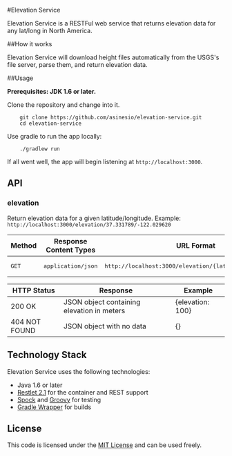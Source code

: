 #Elevation Service

Elevation Service is a RESTFul web service that returns elevation data for any lat/long in North America.

##How it works

Elevation Service will download height files automatically from the USGS's file server, parse them, and return elevation data.

##Usage

**Prerequisites: JDK 1.6 or later.**

Clone the repository and change into it.

```
    git clone https://github.com/asinesio/elevation-service.git
    cd elevation-service
```

Use gradle to run the app locally:

```
    ./gradlew run
```

If all went well, the app will begin listening at `http://localhost:3000`.

## API

### elevation

Return elevation data for a given latitude/longitude. Example: `http://localhost:3000/elevation/37.331789/-122.029620`

<table>
    <thead>
        <tr>
            <th>Method</th>
            <th>Response Content Types</th>
            <th>URL Format</th>
        </tr>
    </thead>
    <tbody>
        <tr>
            <td><pre>GET</pre></td>
            <td><pre>application/json</pre></td>
            <td><pre>http://localhost:3000/elevation/{latitude}/{longitude}</pre></td>
        </tr>
    </tbody>
</table>


<table>
    <thead>
        <tr>
            <th>HTTP Status</th>
            <th>Response</th>
            <th>Example</th>
        </tr>
    </thead>
    <tbody>
        <tr>
            <td>200 OK</td>
            <td>JSON object containing elevation in meters</td>
            <td>{elevation: 100}</td>
        </tr>
        <tr>
            <td>404 NOT FOUND</td>
            <td>JSON object with no data</td>
            <td>{}</td>
        </tr>
</table>

## Technology Stack

Elevation Service uses the following technologies:

* Java 1.6 or later
* [Restlet 2.1](http://www.restlet.org) for the container and REST support
* [Spock](http://spockframework.org) and [Groovy](http://groovy.codehaus.org) for testing
* [Gradle Wrapper](http://www.gradle.org/docs/current/userguide/gradle_wrapper.html) for builds 


## License

This code is licensed under the [MIT License](http://opensource.org/licenses/MIT) and can be used freely.

